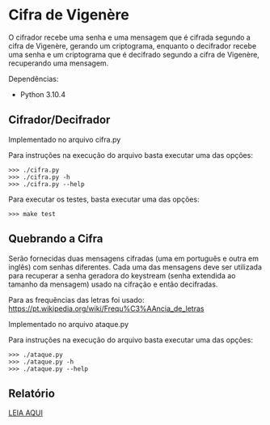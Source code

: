 # Cifra de Vigenère

O cifrador recebe uma senha e uma mensagem que é cifrada segundo a cifra de Vigenère, gerando um criptograma, enquanto o decifrador recebe uma senha e um criptograma que é decifrado segundo a cifra de Vigenère, recuperando uma mensagem.

Dependências:

- Python 3.10.4

## Cifrador/Decifrador

Implementado no arquivo cifra.py

Para instruções na execução do arquivo basta executar uma das opções:

```
>>> ./cifra.py
>>> ./cifra.py -h
>>> ./cifra.py --help
```

Para executar os testes, basta executar uma das opções:

```
>>> make test
```

## Quebrando a Cifra

Serão fornecidas duas mensagens cifradas (uma em português e outra em inglês) com senhas diferentes. Cada uma das mensagens deve ser utilizada para recuperar a senha geradora do keystream (senha extendida ao tamanho da mensagem) usado na cifração e então decifradas.

Para as frequências das letras foi usado: https://pt.wikipedia.org/wiki/Frequ%C3%AAncia_de_letras

Implementado no arquivo ataque.py

Para instruções na execução do arquivo basta executar uma das opções:

```
>>> ./ataque.py
>>> ./ataque.py -h
>>> ./ataque.py --help
```

## Relatório

[LEIA AQUI](./relatorio.pdf)